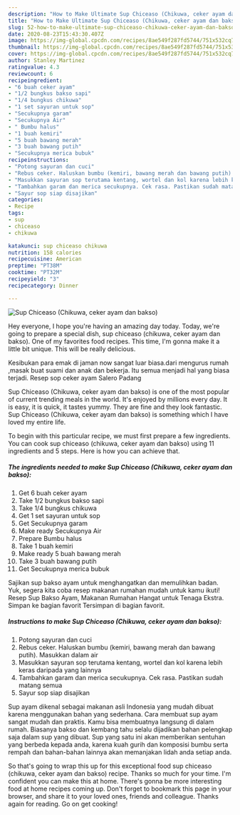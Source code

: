 ```yaml
---
description: "How to Make Ultimate Sup Chiceaso (Chikuwa, ceker ayam dan bakso)"
title: "How to Make Ultimate Sup Chiceaso (Chikuwa, ceker ayam dan bakso)"
slug: 52-how-to-make-ultimate-sup-chiceaso-chikuwa-ceker-ayam-dan-bakso
date: 2020-08-23T15:43:30.407Z
image: https://img-global.cpcdn.com/recipes/8ae549f287fd5744/751x532cq70/sup-chiceaso-chikuwa-ceker-ayam-dan-bakso-foto-resep-utama.jpg
thumbnail: https://img-global.cpcdn.com/recipes/8ae549f287fd5744/751x532cq70/sup-chiceaso-chikuwa-ceker-ayam-dan-bakso-foto-resep-utama.jpg
cover: https://img-global.cpcdn.com/recipes/8ae549f287fd5744/751x532cq70/sup-chiceaso-chikuwa-ceker-ayam-dan-bakso-foto-resep-utama.jpg
author: Stanley Martinez
ratingvalue: 4.3
reviewcount: 6
recipeingredient:
- "6 buah ceker ayam"
- "1/2 bungkus bakso sapi"
- "1/4 bungkus chikuwa"
- "1 set sayuran untuk sop"
- "Secukupnya garam"
- "Secukupnya Air"
- " Bumbu halus"
- "1 buah kemiri"
- "5 buah bawang merah"
- "3 buah bawang putih"
- "Secukupnya merica bubuk"
recipeinstructions:
- "Potong sayuran dan cuci"
- "Rebus ceker. Haluskan bumbu (kemiri, bawang merah dan bawang putih). Masukkan dalam air"
- "Masukkan sayuran sop terutama kentang, wortel dan kol karena lebih keras daripada yang lainnya"
- "Tambahkan garam dan merica secukupnya. Cek rasa. Pastikan sudah matang semua"
- "Sayur sop siap disajikan"
categories:
- Recipe
tags:
- sup
- chiceaso
- chikuwa

katakunci: sup chiceaso chikuwa 
nutrition: 158 calories
recipecuisine: American
preptime: "PT38M"
cooktime: "PT32M"
recipeyield: "3"
recipecategory: Dinner

---
```



![Sup Chiceaso (Chikuwa, ceker ayam dan bakso)](https://img-global.cpcdn.com/recipes/8ae549f287fd5744/751x532cq70/sup-chiceaso-chikuwa-ceker-ayam-dan-bakso-foto-resep-utama.jpg)

Hey everyone, I hope you're having an amazing day today. Today, we're going to prepare a special dish, sup chiceaso (chikuwa, ceker ayam dan bakso). One of my favorites food recipes. This time, I'm gonna make it a little bit unique. This will be really delicious.

Kesibukan para emak di jaman now sangat luar biasa.dari mengurus rumah ,masak buat suami dan anak dan bekerja. Itu semua menjadi hal yang biasa terjadi. Resep sop ceker ayam Salero Padang

Sup Chiceaso (Chikuwa, ceker ayam dan bakso) is one of the most popular of current trending meals in the world. It's enjoyed by millions every day. It is easy, it is quick, it tastes yummy. They are fine and they look fantastic. Sup Chiceaso (Chikuwa, ceker ayam dan bakso) is something which I have loved my entire life.


To begin with this particular recipe, we must first prepare a few ingredients. You can cook sup chiceaso (chikuwa, ceker ayam dan bakso) using 11 ingredients and 5 steps. Here is how you can achieve that.

<!--inarticleads1-->

##### The ingredients needed to make Sup Chiceaso (Chikuwa, ceker ayam dan bakso):

1. Get 6 buah ceker ayam
1. Take 1/2 bungkus bakso sapi
1. Take 1/4 bungkus chikuwa
1. Get 1 set sayuran untuk sop
1. Get Secukupnya garam
1. Make ready Secukupnya Air
1. Prepare  Bumbu halus
1. Take 1 buah kemiri
1. Make ready 5 buah bawang merah
1. Take 3 buah bawang putih
1. Get Secukupnya merica bubuk


Sajikan sup bakso ayam untuk menghangatkan dan memulihkan badan. Yuk, segera kita coba resep makanan rumahan mudah untuk kamu ikuti! Resep Sup Bakso Ayam, Makanan Rumahan Hangat untuk Tenaga Ekstra. Simpan ke bagian favorit Tersimpan di bagian favorit. 

<!--inarticleads2-->

##### Instructions to make Sup Chiceaso (Chikuwa, ceker ayam dan bakso):

1. Potong sayuran dan cuci
1. Rebus ceker. Haluskan bumbu (kemiri, bawang merah dan bawang putih). Masukkan dalam air
1. Masukkan sayuran sop terutama kentang, wortel dan kol karena lebih keras daripada yang lainnya
1. Tambahkan garam dan merica secukupnya. Cek rasa. Pastikan sudah matang semua
1. Sayur sop siap disajikan


Sup ayam dikenal sebagai makanan asli Indonesia yang mudah dibuat karena menggunakan bahan yang sederhana. Cara membuat sup ayam sangat mudah dan praktis. Kamu bisa membuatnya langsung di dalam rumah. Biasanya bakso dan kembang tahu selalu dijadikan bahan pelengkap saja dalam sup yang dibuat. Sup yang satu ini akan memberikan sentuhan yang berbeda kepada anda, karena kuah gurih dan komposisi bumbu serta rempah dan bahan-bahan lainnya akan memanjakan lidah anda setiap anda. 

So that's going to wrap this up for this exceptional food sup chiceaso (chikuwa, ceker ayam dan bakso) recipe. Thanks so much for your time. I'm confident you can make this at home. There's gonna be more interesting food at home recipes coming up. Don't forget to bookmark this page in your browser, and share it to your loved ones, friends and colleague. Thanks again for reading. Go on get cooking!
